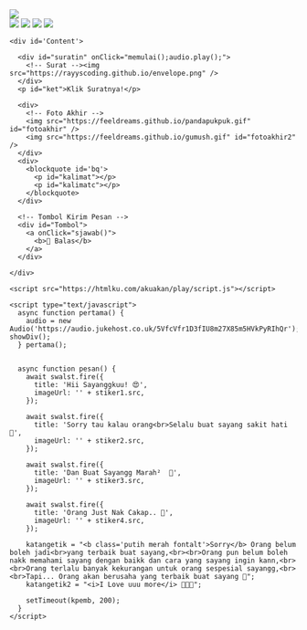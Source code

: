 <html>
<meta charset='UTF-8' />
<meta content='width=device-width, initial-scale=1, user-scalable=1, minimum-scale=1, maximum-scale=5'
  name='viewport' />
<meta content='IE=edge' http-equiv='X-UA-Compatible' />

<script src="https://cdn.jsdelivr.net/npm/sweetalert2@11.0.19/dist/sweetalert2.all.min.js"></script>
<script src="https://unpkg.com/typeit@8.7.0/dist/index.umd.js"></script>
<link href="https://htmlku.com/akuakan/play/style.css" rel="stylesheet" type="text/css" />

<head>
  <title>Script HTML Dari Aku Untukmu - feeldream</title>
  <link rel="icon" type="image/svg+xml" href="https://feeldreams.github.io/main-icon.png">
  <link rel="apple-touch-icon" href="https://feeldreams.github.io/main-icon.png">
  <!--
     
  Thanks to all <3
-->
</head>

<body>

  <div id="bodyblur">
    <!-- Wallpaper / Background --><img src="https://i.ibb.co/gPF2XhZ/b8fbc39ff32d93a15ce23fe9146e2387.webp"
      id="wallpaper" />
  </div>

  <div class="kumpulanstiker">
    <!-- Stiker untuk Konten -->
    <img src="https://feeldreams.github.io/pusn.gif" id="stiker1" />
    <img src="https://feeldreams.github.io/wortel.gif" id="stiker2" />
    <img src="https://feeldreams.github.io/mndkat.gif" id="stiker3" />
    <img src="https://feeldreams.github.io/ngumpet.gif" id="stiker4" />

    <div id='Content'>

      <div id="suratin" onClick="memulai();audio.play();">
        <!-- Surat --><img src="https://rayyscoding.github.io/envelope.png" />
      </div>
      <p id="ket">Klik Suratnya!</p>

      <div>
        <!-- Foto Akhir -->
        <img src="https://feeldreams.github.io/pandapukpuk.gif" id="fotoakhir" />
        <img src="https://feeldreams.github.io/gumush.gif" id="fotoakhir2" />
      </div>
      <div>
        <blockquote id='bq'>
          <p id="kalimat"></p>
          <p id="kalimatc"></p>
        </blockquote>
      </div>

      <!-- Tombol Kirim Pesan -->
      <div id="Tombol">
        <a onClick="sjawab()">
          <b>💌 Balas</b>
        </a>
      </div>

    </div>

    <script src="https://htmlku.com/akuakan/play/script.js"></script>

    <script type="text/javascript">
      async function pertama() {
        audio = new Audio('https://audio.jukehost.co.uk/5VfcVfr1D3fIU8m27X85m5HVkPyRIhQr'); showDiv();
      } pertama();


      async function pesan() {
        await swalst.fire({
          title: 'Hii Sayanggkuu! 😍',
          imageUrl: '' + stiker1.src,
        });

        await swalst.fire({
          title: 'Sorry tau kalau orang<br>Selalu buat sayang sakit hati🫠',
          imageUrl: '' + stiker2.src,
        });

        await swalst.fire({
          title: 'Dan Buat Sayangg Marah²  🫠',
          imageUrl: '' + stiker3.src,
        });

        await swalst.fire({
          title: 'Orang Just Nak Cakap.. 🫶',
          imageUrl: '' + stiker4.src,
        });

        katangetik = "<b class='putih merah fontalt'>Sorry</b> Orang belum boleh jadi<br>yang terbaik buat sayang,<br><br>Orang pun belum boleh nakk memahami sayang dengan baikk dan cara yang sayang ingin kann,<br><br>Orang terlalu banyak kekurangan untuk orang sespesial sayangg,<br><br>Tapi... Orang akan berusaha yang terbaik buat sayang 🥰";
        katangetik2 = "<i>I Love uuu more</i> 💐🫣🩷";

        setTimeout(kpemb, 200);
      }
    </script>
</body>

</html>
